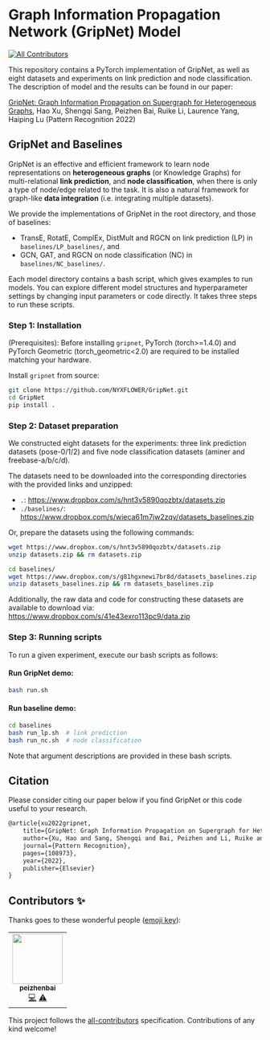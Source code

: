 # Graph Information Propagation Network (GripNet) Model
<!-- ALL-CONTRIBUTORS-BADGE:START - Do not remove or modify this section -->
[![All Contributors](https://img.shields.io/badge/all_contributors-1-orange.svg?style=flat-square)](#contributors-)
<!-- ALL-CONTRIBUTORS-BADGE:END -->

This repository contains a PyTorch implementation of GripNet, as well as eight datasets and experiments on link prediction and node classification. The description of model and the results can be found in our paper:

[GripNet: Graph Information Propagation on Supergraph for Heterogeneous Graphs](https://www.sciencedirect.com/science/article/pii/S0031320322004538), Hao Xu, Shengqi Sang, Peizhen Bai, Ruike Li, Laurence Yang, Haiping Lu (Pattern Recognition 2022)

## GripNet and Baselines

GripNet is an effective and efficient framework to learn node representations on **heterogeneous graphs** (or Knowledge Graphs) for multi-relational **link prediction**, and **node classification**, when there is only a type of node/edge related to the task. It is also a natural framework for graph-like **data integration** (i.e. integrating multiple datasets).

We provide the implementations of GripNet in the root directory, and those of baselines:

- TransE, RotatE, ComplEx, DistMult and RGCN on link prediction (LP) in `baselines/LP_baselines/`, and
- GCN, GAT, and RGCN on node classification (NC) in `baselines/NC_baselines/`.

Each model directory contains a bash script, which gives examples to run models. You can explore different model structures and hyperparameter settings by changing input parameters or code directly. It takes three steps to run these scripts.

### Step 1: Installation

(Prerequisites): Before installing `gripnet`, PyTorch (torch>=1.4.0) and PyTorch Geometric (torch_geometric<2.0) are required to be installed matching your hardware.

Install `gripnet` from source:
```bash
git clone https://github.com/NYXFLOWER/GripNet.git
cd GripNet
pip install .
```

### Step 2: Dataset preparation

We constructed eight datasets for the experiments: three link prediction datasets (pose-0/1/2) and five node classification datasets (aminer and freebase-a/b/c/d).

The datasets need to be downloaded into the corresponding directories with the provided links and unzipped:

- `.`: https://www.dropbox.com/s/hnt3v5890qozbtx/datasets.zip
- `./baselines/`: https://www.dropbox.com/s/wieca61m7jw2zqv/datasets_baselines.zip

Or, prepare the datasets using the following commands:

```bash
wget https://www.dropbox.com/s/hnt3v5890qozbtx/datasets.zip
unzip datasets.zip && rm datasets.zip

cd baselines/
wget https://www.dropbox.com/s/g81hgxnewi7br8d/datasets_baselines.zip
unzip datasets_baselines.zip && rm datasets_baselines.zip
```

Additionally, the raw data and code for constructing these datasets are available to download via: https://www.dropbox.com/s/41e43exro113pc9/data.zip

### Step 3: Running scripts

To run a given experiment, execute our bash scripts as follows:

#### Run GripNet demo:

```bash
bash run.sh
```

#### Run baseline demo:

```bash
cd baselines
bash run_lp.sh	# link prediction
bash run_nc.sh	# node classification
```

Note that argument descriptions are provided in these bash scripts.

## Citation

Please consider citing our paper below if you find GripNet or this code useful to your research.

```latex
@article{xu2022gripnet,
    title={GripNet: Graph Information Propagation on Supergraph for Heterogeneous Graphs},
    author={Xu, Hao and Sang, Shengqi and Bai, Peizhen and Li, Ruike and Yang, Laurence and Lu, Haiping},
    journal={Pattern Recognition},
    pages={108973},
    year={2022},
    publisher={Elsevier}
}
```

## Contributors ✨

Thanks goes to these wonderful people ([emoji key](https://allcontributors.org/docs/en/emoji-key)):

<!-- ALL-CONTRIBUTORS-LIST:START - Do not remove or modify this section -->
<!-- prettier-ignore-start -->
<!-- markdownlint-disable -->
<table>
  <tr>
    <td align="center"><a href="http://www.peizhenbai.me"><img src="https://avatars.githubusercontent.com/u/67964033?v=4?s=100" width="100px;" alt=""/><br /><sub><b>peizhenbai</b></sub></a><br /><a href="https://github.com/NYXFLOWER/GripNet/commits?author=pz-white" title="Code">💻</a> <a href="https://github.com/NYXFLOWER/GripNet/commits?author=pz-white" title="Tests">⚠️</a></td>
  </tr>
</table>

<!-- markdownlint-restore -->
<!-- prettier-ignore-end -->

<!-- ALL-CONTRIBUTORS-LIST:END -->

This project follows the [all-contributors](https://github.com/all-contributors/all-contributors) specification. Contributions of any kind welcome!